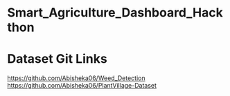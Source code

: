 # Smart_Agriculture_Dashboard_Hackthon
# Dataset Git Links
https://github.com/Abisheka06/Weed_Detection
https://github.com/Abisheka06/PlantVillage-Dataset 
